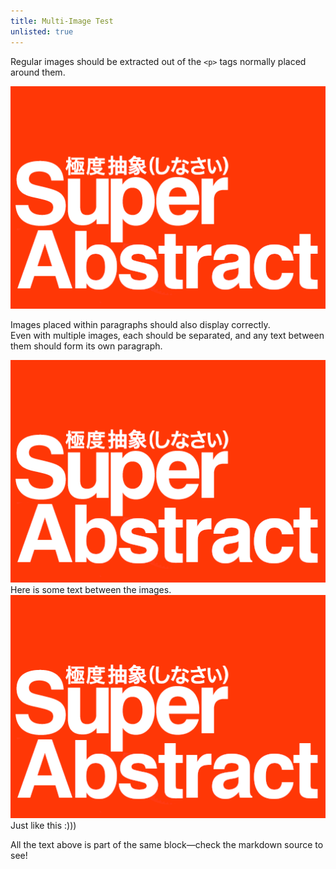 ```yaml
---
title: Multi-Image Test
unlisted: true
---
```


Regular images should be extracted out of the `<p>` tags normally placed around them.

![Super Abstract](./test-image.png "Super Abstract yaaaa")

Images placed within paragraphs should also display correctly.  
Even with multiple images, each should be separated, and any text between them should form its own paragraph.

![Super Abstract](./test-image.png "Super Abstract yaaaa")
Here is some text between the images.
![Super Abstract](./test-image.png)
Just like this :)))

All the text above is part of the same block—check the markdown source to see!